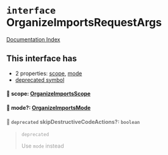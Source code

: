 # `interface` OrganizeImportsRequestArgs

[Documentation Index](../README.md)

## This interface has

- 2 properties:
[scope](#-scope-organizeimportsscope),
[mode](#-mode-organizeimportsmode)
- [deprecated symbol](#-deprecated-skipdestructivecodeactions-boolean)


#### 📄 scope: [OrganizeImportsScope](../type.OrganizeImportsScope/README.md)



#### 📄 mode?: [OrganizeImportsMode](../enum.OrganizeImportsMode/README.md)



<div style="opacity:0.6">

#### 📄 `deprecated` skipDestructiveCodeActions?: `boolean`

> `deprecated`
> 
> Use `mode` instead



</div>

